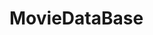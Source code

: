 # MovieDataBase


<!-- [Link to project](https://pappagnu.github.io/MovieDataBase/?#forms "GH-Pages") -->

